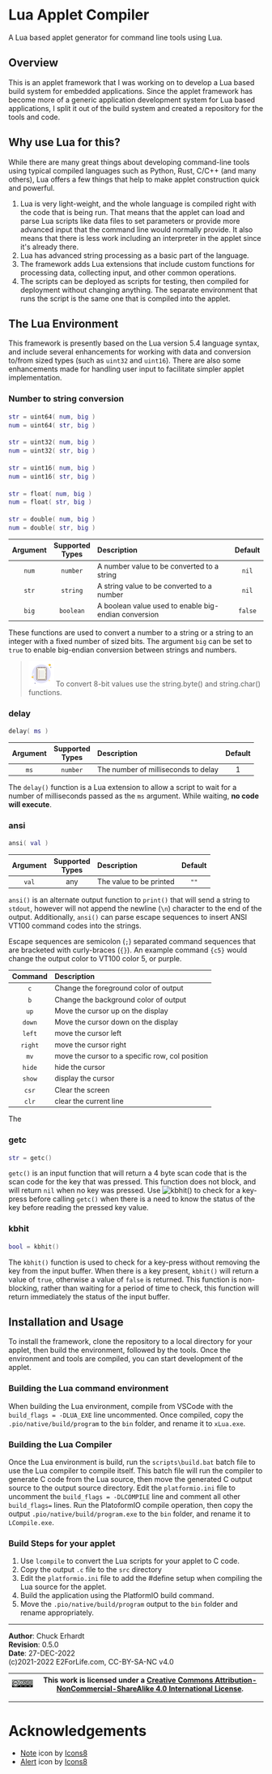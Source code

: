 # Lua Applet Compiler

A Lua based applet generator for command line tools using Lua.

## Overview

This is an applet framework that I was working on to develop a Lua based build system for embedded applications.  Since the applet framework has become more of a generic application development system for Lua based applications, I split it out of the build system and created a repository for the tools and code.

## Why use Lua for this?

While there are many great things about developing command-line tools using typical compiled languages such as Python, Rust, C/C++ (and many others), Lua offers a few things that help to make applet construction quick and powerful.

1. Lua is very light-weight, and the whole language is compiled right with the code that is being run.  That means that the applet can load and parse Lua scripts like data files to set parameters or provide more advanced input that the command line would normally provide.  It also means that there is less work including an interpreter in the applet since it's already there.
2. Lua has advanced string processing as a basic part of the language.
3. The framework adds Lua extensions that include custom functions for processing data, collecting input, and other common operations.
4. The scripts can be deployed as scripts for testing, then compiled for deployment without changing anything.  The separate environment that runs the script is the same one that is compiled into the applet.

## The Lua Environment

This framework is presently based on the Lua version 5.4 language syntax, and include several enhancements for working with data and conversion to/from sized types (such as `uint32` and `uint16`). There are also some enhancements made for handling user input to facilitate simpler applet implementation.

### Number to string conversion

```Lua
str = uint64( num, big )
num = uint64( str, big )

str = uint32( num, big )
num = uint32( str, big )

str = uint16( num, big )
num = uint16( str, big )

str = float( num, big )
num = float( str, big )

str = double( num, big )
num = double( str, big )
```

| Argument | Supported<br/>Types | Description                                          | Default |
| :------: | :-----------------: | :--------------------------------------------------- | :-----: |
|  `num`   |      `number`       | A number value to be converted to a string           |  `nil`  |
|  `str`   |      `string`       | A string value to be converted to a number           |  `nil`  |
|  `big`   |      `boolean`      | A boolean value used to enable big-endian conversion | `false` |

These functions are used to convert a number to a string or a string to an integer with a fixed number of sized bits.  The argument `big` can be set to `true` to enable big-endian conversion between strings and numbers.

> ![Note](img/note50x50.png) To convert 8-bit values use the string.byte() and string.char() functions.

### delay

```Lua
delay( ms )
```

| Argument | Supported<br/>Types | Description                         | Default |
| :------: | :-----------------: | :---------------------------------- | :-----: |
|   `ms`   |      `number`       | The number of milliseconds to delay |    1    |

The `delay()` function is a Lua extension to allow a script to wait for a number of milliseconds passed as the `ms` argument.  While waiting, **no code will execute**.

### ansi

```Lua
ansi( val )
```

| Argument | Supported<br/>Types | Description             | Default |
| :------: | :-----------------: | :---------------------- | :-----: |
|  `val`   |         any         | The value to be printed |  `""`   |

`ansi()` is an alternate output function to `print()` that will send a string to `stdout`, however will not append the newline (`\n`) character to the end of the output.  Additionally, `ansi()` can parse escape sequences to insert ANSI VT100 command codes into the strings.

Escape sequences are semicolon (`;`) separated command sequences that are bracketed with curly-braces (`{}`).  An example command `{c5}` would change the output color to VT100 color 5, or purple.

| Command | Description                                     |
| :-----: | :---------------------------------------------- |
|   `c`   | Change the foreground color of output           |
|   `b`   | Change the background color of output           |
|  `up`   | Move the cursor up on the display               |
| `down`  | Move the cursor down on the display             |
| `left`  | move the cursor left                            |
| `right` | move the cursor right                           |
|  `mv`   | move the cursor to a specific row, col position |
| `hide`  | hide the cursor                                 |
| `show`  | display the cursor                              |
|  `csr`  | Clear the screen                                |
|  `clr`  | clear the current line                          |

The 

### getc

```Lua
str = getc()
```

`getc()` is an input function that will return a 4 byte scan code that is the scan code for the key that was pressed.  This function does not block, and will return `nil` when no key was pressed.  Use ![`kbhit()`](#kbhit) to check for a key-press before calling `getc()` when there is a need to know the status of the key before reading the pressed key value.

### kbhit

```Lua
bool = kbhit()
```

The `kbhit()` function is used to check for a key-press without removing the key from the input buffer.  When there is a key present, `kbhit()` will return a value of `true`, otherwise a value of `false` is returned.  This function is non-blocking, rather than waiting for a period of time to check, this function will return immediately the status of the input buffer.

## Installation and Usage

To install the framework, clone the repository to a local directory for your applet, then build the environment, followed by the tools.  Once the environment and tools are compiled, you can start development of the applet.

### Building the Lua command environment

When building the Lua environment, compile from VSCode with the `build_flags = -DLUA_EXE` line uncommented.  Once compiled, copy the `.pio/native/build/program` to the `bin` folder, and rename it to `xLua.exe`.

### Building the Lua Compiler

Once the Lua environment is build, run the `scripts\build.bat` batch file to use the Lua compiler to compile itself. This batch file will run the compiler to generate C code from the Lua source, then move the generated C output source to the output source directory.  Edit the `platformio.ini` file to uncomment the `build_flags = -DLCOMPILE` line and comment all other `build_flags=` lines.  Run the PlatoformIO compile operation, then copy the output `.pio/native/build/program.exe` to the `bin` folder, and rename it to `LCompile.exe`.


### Build Steps for your applet

1. Use `lcompile` to convert the Lua scripts for your applet to C code.
2. Copy the output `.c` file to the `src` directory
3. Edit the `platformio.ini` file to add the #define setup when compiling the Lua source for the applet.
4. Build the application using the PlatformIO build command.
5. Move the `.pio/native/build/program` output to the `bin` folder and rename appropriately.

---

**Author**: Chuck Erhardt<br>
**Revision**: 0.5.0<br>
**Date**: 27-DEC-2022<br>
(c)2021-2022 E2ForLife.com, CC-BY-SA-NC v4.0

| <a rel="license" href="http://creativecommons.org/licenses/by-nc-sa/4.0/">![Creative Commons License](./img/CC88x31.png)</a> | This work is licensed under a <a rel="license" href="http://creativecommons.org/licenses/by-nc-sa/4.0/">Creative Commons Attribution-NonCommercial-ShareAlike 4.0 International License</a>. |
| -------------------------------------------------------------------------------------------------------------------------------- | -------------------------------------------------------------------------------------------------------------------------------------------------------------------------------------------- |

---

# Acknowledgements

+ [Note](https://icons8.com) icon by [Icons8](https://icons8.com)
+ [Alert](https://icons8.com) icon by [Icons8](https://icons8.com)
